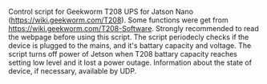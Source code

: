 Control script for Geekworm T208 UPS for Jatson Nano (https://wiki.geekworm.com/T208).
Some functions were get from https://wiki.geekworm.com/T208-Software. Strongly recommended to read the webpage before using this script.
The script periodecly checks if the device is plugged to the mains, and it's battary capacity and voltage.
The script turns off power of Jetson when T208 battary capacity reaches setting low level and it lost a power outage.
Information about the state of device, if necessary, available by UDP.